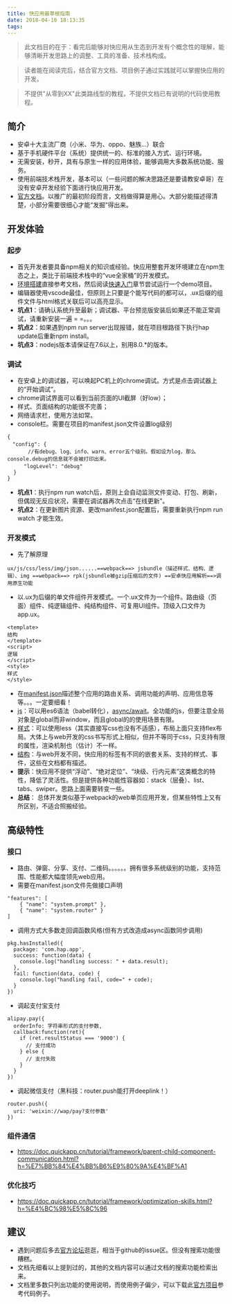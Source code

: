 ```yaml
---
title: 快应用最草根指南
date: 2018-04-10 18:13:35
tags:
---
```


> 此文档目的在于：看完后能够对快应用从生态到开发有个概念性的理解，能够清晰开发思路上的调整、工具的准备、技术栈构成。

> 读者能在阅读完后，结合官方文档、项目例子通过实践就可以掌握快应用的开发。

> 不提供"从零到XX"此类路线型的教程，不提供文档已有说明的代码使用教程。

## 简介
- 安卓十大主流厂商（小米、华为、oppo、魅族...）联合
- 基于手机硬件平台（系统）提供统一的、标准的接入方式、运行环境。
- 无需安装，秒开，具有与原生一样的应用体验，能够调用大多数系统功能、服务。
- 使用前端技术栈开发，基本可以（一些问题的解决思路还是要请教安卓哥）在没有安卓开发经验下面进行快应用开发。
- [官方文档](https://doc.quickapp.cn/)。以推广的最初阶段而言，文档做得算是用心。大部分能描述得清楚，小部分需要很细心才能“发掘”得出来。

## 开发体验
### 起步
- 首先开发者要具备npm相关的知识或经验。快应用整套开发环境建立在npm生态之上，类比于前端技术栈中的“vue全家桶”的开发模式。
- [环境搭建](https://doc.quickapp.cn/tutorial/getting-started/build-environment.html)直接参考文档，然后阅读[快速入门](https://doc.quickapp.cn/)章节尝试运行一个demo项目。
- 编辑器使用vscode最佳，但原则上只要是个能写代码的都可以，.ux后缀的组件文件与html格式关联后可以高亮显示。
- **坑点1**：请确认系统升至最新；调试器、平台预览版安装后如果还不能正常调试，请重新安装一遍 = =。。。
- **坑点2**：如果遇到npm run server出现报错，就在项目根路径下执行hap update后重新npm install。
- **坑点3**：nodejs版本请保证在7.6以上，别用8.0.*的版本。

### 调试
- 在安卓上的调试器，可以唤起PC机上的chrome调试。方式是点击调试器上的“开始调试”。
- chrome调试界面可以看到当前页面的UI截屏（好low）；
- 样式、页面结构的功能很不完善；
- 网络请求栏，使用方法如常。
- console栏。需要在项目的manifest.json文件设置log级别
```
{
　"config": {
　     //有debug、log、info、warn、error五个级别。假如设为log，那么console.debug的信息就不会被打印出来。
  　　"logLevel": "debug" 
  }
}
```
- **坑点1**：执行npm run watch后，原则上会自动监测文件变动、打包、刷新，但偶现无反应状况，需要在调试器再次点击“在线更新”。
- **坑点2**：在更新图片资源、更改manifest.json配置后，需要重新执行npm run watch 才能生效。

### 开发模式
- 先了解原理
```
ux/js/css/less/img/json......==webpack==> jsbundle（描述样式、结构、逻辑）、img ==webpack==> rpk(jsbundle被gzip压缩后的文件) ==安卓快应用解析==>调用原生功能
```
- 以.ux为后缀的单文件组件开发模式。一个.ux文件为一个组件。路由级（页面）组件、纯逻辑组件、纯结构组件、可复用UI组件。顶级入口文件为app.ux。
```
<template>
结构
</template>
<script>
逻辑
</script>
<style>
样式
</style>
```
- 在[manifest.json](https://doc.quickapp.cn/framework/manifest.html)描述整个应用的路由关系、调用功能的声明、应用信息等等。。。一定要细看！
- [js](https://doc.quickapp.cn/framework/script.html)：可以用es6语法（babel转化），[async/await](https://doc.quickapp.cn/tutorial/framework/using-async.html?h=async)。全功能的js，但要注意全局对象是global而非window，而且global的的使用场景有限。
- [样式](https://doc.quickapp.cn/tutorial/framework/page-style-and-layout.html?h=%E6%A0%B7%E5%BC%8F)：可以使用less（其实直接写css也没有不适感），布局上面只支持flex布局。大体上与web开发的css书写形式上相似，但并不等同于css，只支持有限的属性，渲染机制也（估计）不一样。
- [结构](https://doc.quickapp.cn/framework/template.html)：与web开发不同，快应用的标签有不同的嵌套关系、支持的样式、事件，这些在文档都有描述。
- **提示**：快应用不提供“浮动”、“绝对定位”、“块级、行内元素”这类概念的特性，降低了灵活性。但是提供各种功能性容器如：stack（层叠）、list、tabs、swiper。思路上面需要转变一些。
- **总结**： 总体开发类似基于webpack的web单页应用开发，但某些特性上又有所区别，不适合照搬经验。

## 高级特性
### 接口
- 路由、弹窗、分享、支付、二维码。。。。。。拥有很多系统级别的功能，支持范围、性能都大幅度领先web应用。
- 需要在manifest.json文件先做接口声明
```
"features": [
    { "name": "system.prompt" },
    { "name": "system.router" }
]
```
- 调用方式大多数走回调函数风格(但有方式改造成async函数同步调用)
```
pkg.hasInstalled({
  package: 'com.hap.app',
  success: function(data) {
    console.log("handling success: " + data.result);
  },
  fail: function(data, code) {
    console.log("handling fail, code=" + code);
  }
})
```
- 调起支付宝支付
```
alipay.pay({
  orderInfo: 字符串形式的支付参数,
  callback:function(ret){
    if (ret.resultStatus === '9000') {
      // 支付成功
    } else {
      // 支付失败
    }
  }
})
```
- 调起微信支付（黑科技：router.push能打开deeplink！）
```
router.push({
  uri: 'weixin://wap/pay?支付参数'
})
```
### 组件通信
- https://doc.quickapp.cn/tutorial/framework/parent-child-component-communication.html?h=%E7%BB%84%E4%BB%B6%E9%80%9A%E4%BF%A1
### 优化技巧
- https://doc.quickapp.cn/tutorial/framework/optimization-skills.html?h=%E4%BC%98%E5%8C%96

## 建议
- 遇到问题后多去[官方论坛](http://bbs.quickapp.cn/)逛逛，相当于github的issue区。但没有搜索功能很糟糕。
- 文档先细看以上提到过的，其他的文档内容可以通过文档的搜索功能检索出来。
- 文档里多数只列出功能的使用说明，而使用例子偏少，可以下载此[官方项目](http://statres.quickapp.cn/quickapp/rpktool/Tutorial-20180402.zip)参考代码例子。